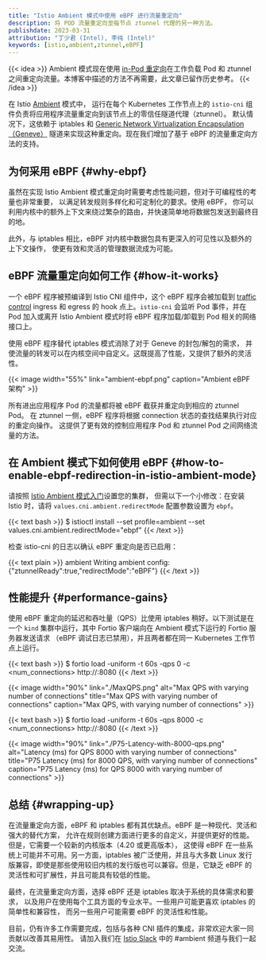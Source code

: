```yaml
---
title: "Istio Ambient 模式中使用 eBPF 进行流量重定向"
description: 将 POD 流量重定向至每节点 ztunnel 代理的另一种方法。
publishdate: 2023-03-31
attribution: "丁少君 (Intel), 李纯 (Intel)"
keywords: [istio,ambient,ztunnel,eBPF]
---
```


{{< idea >}}
Ambient 模式现在使用 [in-Pod 重定向](/zh/blog/2024/inpod-traffic-redirection-ambient/)在工作负载
Pod 和 ztunnel 之间重定向流量。本博客中描述的方法不再需要，此文章已留作历史参考。
{{< /idea >}}

在 Istio [Ambient](/zh/blog/2022/introducing-ambient-mesh/) 模式中，
运行在每个 Kubernetes 工作节点上的 `istio-cni` 组件负责将应用程序流量重定向到该节点上的零信任隧道代理（ztunnel）。
默认情况下，这依赖于 iptables 和 [Generic Network Virtualization Encapsulation（Geneve）](https://www.rfc-editor.org/rfc/rfc8926.html)
隧道来实现这种重定向。现在我们增加了基于 eBPF 的流量重定向方法的支持。

## 为何采用 eBPF {#why-ebpf}

虽然在实现 Istio Ambient 模式重定向时需要考虑性能问题，但对于可编程性的考量也非常重要，
以满足转发规则多样化和可定制化的要求。使用 eBPF，
你可以利用内核中的额外上下文来绕过繁杂的路由，并快速简单地将数据包发送到最终目的地。

此外，与 iptables 相比，eBPF 对内核中数据包具有更深入的可见性以及额外的上下文操作，
使更有效和灵活的管理数据流成为可能。

## eBPF 流量重定向如何工作 {#how-it-works}

一个 eBPF 程序被预编译到 Istio CNI 组件中，这个 eBPF 程序会被加载到
[traffic control](https://man7.org/linux/man-pages/man8/tc-bpf.8.html) ingress
和 egress 的 hook 点上。`istio-cni` 会监听 Pod 事件，并在 Pod 加入或离开 Istio Ambient
模式时将 eBPF 程序加载/卸载到 Pod 相关的网络接口上。

使用 eBPF 程序替代 iptables 模式消除了对于 Geneve 的封包/解包的需求，
并使流量的转发可以在内核空间中自定义。这既提高了性能，又提供了额外的灵活性。

{{< image width="55%"
    link="ambient-ebpf.png"
    caption="Ambient eBPF 架构"
    >}}

所有进出应用程序 Pod 的流量都将被 eBPF 截获并重定向到相应的 ztunnel Pod。
在 ztunnel 一侧，eBPF 程序将根据 connection 状态的查找结果执行对应的重定向操作。
这提供了更有效的控制应用程序 Pod 和 ztunnel Pod 之间网络流量的方法。

## 在 Ambient 模式下如何使用 eBPF {#how-to-enable-ebpf-redirection-in-istio-ambient-mode}

请按照 [Istio Ambient 模式入门](/zh/blog/2022/get-started-ambient/)设置您的集群，
但需以下一个小修改：在安装 Istio 时，请将 `values.cni.ambient.redirectMode` 配置参数设置为 `ebpf`。

{{< text bash >}}
$ istioctl install --set profile=ambient --set values.cni.ambient.redirectMode="ebpf"
{{< /text >}}

检查 istio-cni 的日志以确认 eBPF 重定向是否已启用：

{{< text plain >}}
ambient Writing ambient config: {"ztunnelReady":true,"redirectMode":"eBPF"}
{{< /text >}}

## 性能提升 {#performance-gains}

使用 eBPF 重定向的延迟和吞吐量（QPS）比使用 iptables 稍好。以下测试是在一个 `kind`
集群中运行，其中 Fortio 客户端向在 Ambient 模式下运行的 Fortio 服务器发送请求
（eBPF 调试日志已禁用），并且两者都在同一 Kubernetes 工作节点上运行。

{{< text bash >}}
$ fortio load -uniform -t 60s -qps 0 -c <num_connections> http://<fortio-svc-name>:8080
{{< /text >}}

{{< image width="90%" link="./MaxQPS.png" alt="Max QPS with varying number of connections" title="Max QPS with varying number of connections" caption="Max QPS, with varying number of connections" >}}

{{< text bash >}}
$ fortio load -uniform -t 60s -qps 8000 -c <num_connections> http://<fortio-svc-name>:8080
{{< /text >}}

{{< image width="90%" link="./P75-Latency-with-8000-qps.png" alt="Latency (ms) for QPS 8000 with varying number of connections" title="P75 Latency (ms) for 8000 QPS, with varying number of connections" caption="P75 Latency (ms) for QPS 8000 with varying number of connections" >}}

## 总结 {#wrapping-up}

在流量重定向方面，eBPF 和 iptables 都有其优缺点。eBPF 是一种现代、灵活和强大的替代方案，
允许在规则创建方面进行更多的自定义，并提供更好的性能。但是，它需要一个较新的内核版本（4.20 或更高版本），
这使得 eBPF 在一些系统上可能并不可用。另一方面，iptables 被广泛使用，并且与大多数 Linux
发行版兼容，即使是那些使用较旧内核的发行版也可以兼容。但是，它缺乏 eBPF 的灵活性和可扩展性，并且可能具有较低的性能。

最终，在流量重定向方面，选择 eBPF 还是 iptables 取决于系统的具体需求和要求，
以及用户在使用每个工具方面的专业水平。一些用户可能更喜欢 iptables 的简单性和兼容性，
而另一些用户可能需要 eBPF 的灵活性和性能。

目前，仍有许多工作需要完成，包括与各种 CNI 插件的集成，非常欢迎大家一同贡献以改善其易用性。
请加入我们在 [Istio Slack](https://slack.istio.io/) 中的 #ambient 频道与我们一起交流。

